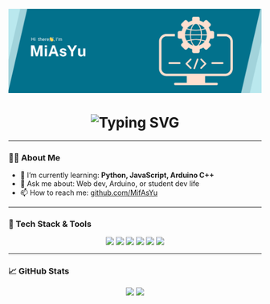 <p align="center">
  <img src="header.png" alt="header" />
</p>

<h1 align="center">
  <img src="https://readme-typing-svg.herokuapp.com?font=Fira+Code&size=30&duration=3000&pause=1000&center=true&vCenter=true&multiline=true&width=435&lines=Hi%2C+I%27m+MiAsYu!;Student+Programmer+from+Indonesia;Arduino+%7C+Python+%7C+JavaScript+Lover;Always+Learning+New+Things!" alt="Typing SVG" />
</h1>

---

### 👨‍💻 About Me

- 🌱 I’m currently learning: **Python, JavaScript, Arduino C++**
- 💬 Ask me about: Web dev, Arduino, or student dev life
- 📫 How to reach me: [github.com/MifAsYu](https://github.com/MifAsYu)

---

### 🧰 Tech Stack & Tools

<p align="center">
  <img src="https://img.shields.io/badge/Arduino-00979D?style=for-the-badge&logo=arduino&logoColor=white" />
  <img src="https://img.shields.io/badge/Python-3776AB?style=for-the-badge&logo=python&logoColor=white" />
  <img src="https://img.shields.io/badge/JavaScript-F7DF1E?style=for-the-badge&logo=javascript&logoColor=black" />
  <img src="https://img.shields.io/badge/HTML5-E34F26?style=for-the-badge&logo=html5&logoColor=white" />
  <img src="https://img.shields.io/badge/CSS3-1572B6?style=for-the-badge&logo=css3&logoColor=white" />
  <img src="https://img.shields.io/badge/Visual%20Studio%20Code-007ACC?style=for-the-badge&logo=visual-studio-code&logoColor=white" />
</p>

---

### 📈 GitHub Stats

<p align="center">
  <img src="https://github-readme-stats.vercel.app/api?username=MifAsYu&show_icons=true&theme=radical" height="170px" />
  <img src="https://github-readme-stats.vercel.app/api/top-langs/?username=MifAsYu&layout=compact&theme=radical" height="170px" />
</p>


